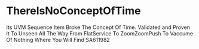 # ThereIsNoConceptOfTime
Its UVM Sequence Item Broke The Concept Of Time. Validated and Proven It To Unseen All The Way From FlatService To ZoomZoomPush To Vaccume Of Nothing Where You Will Find SA611982
